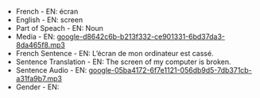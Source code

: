 - French - EN: écran
- English - EN: screen
- Part of Speach - EN: Noun
- Media - EN:  [google-d8642c6b-b213f332-ce901331-6bd37da3-8da465f8.mp3](./14.mp3)
- French Sentence - EN: L’écran de mon ordinateur est cassé.
- Sentence Translation - EN: The screen of my computer is broken.
- Sentence Audio - EN:  [google-05ba4172-6f7e1121-056db9d5-7db371cb-a31fa9b7.mp3](./45.mp3)
- Gender - EN: 